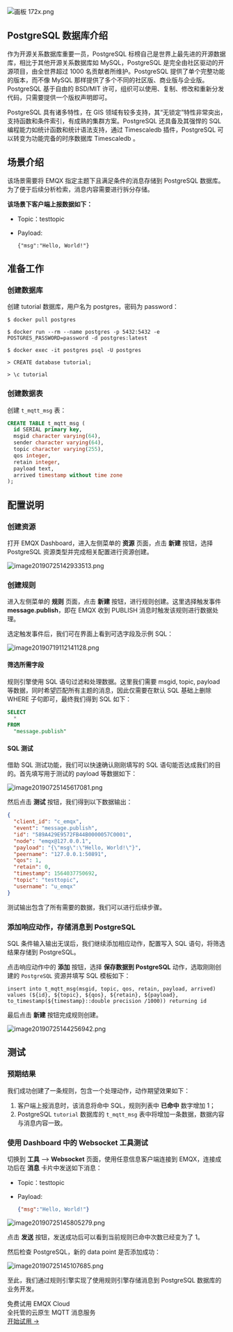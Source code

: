 ![画板 172x.png](https://static.emqx.net/images/59a2b2df1035f9a1f7e3c364a1528a48.png)

## PostgreSQL 数据库介绍

作为开源关系数据库重要一员，PostgreSQL 标榜自己是世界上最先进的开源数据库，相比于其他开源关系数据库如 MySQL，PostgreSQL 是完全由社区驱动的开源项目，由全世界超过 1000 名贡献者所维护。PostgreSQL 提供了单个完整功能的版本，而不像 MySQL 那样提供了多个不同的社区版、商业版与企业版。PostgreSQL 基于自由的 BSD/MIT 许可，组织可以使用、复制、修改和重新分发代码，只需要提供一个版权声明即可。

PostgreSQL 具有诸多特性，在 GIS 领域有较多支持，其“无锁定”特性非常突出，支持函数和条件索引，有成熟的集群方案。PostgreSQL 还具备及其强悍的 SQL 编程能力如统计函数和统计语法支持，通过 Timescaledb 插件，PostgreSQL 可以转变为功能完备的时序数据库 Timescaledb 。





## 场景介绍

该场景需要将 EMQX 指定主题下且满足条件的消息存储到 PostgreSQL 数据库。为了便于后续分析检索，消息内容需要进行拆分存储。

**该场景下客户端上报数据如下：**

- Topic：testtopic

- Payload:

  ```
  {"msg":"Hello, World!"}
  ```

## 准备工作

### 创建数据库

创建 tutorial 数据库，用户名为 postgres，密码为 password：

```shell
$ docker pull postgres

$ docker run --rm --name postgres -p 5432:5432 -e POSTGRES_PASSWORD=password -d postgres:latest

$ docker exec -it postgres psql -U postgres

> CREATE database tutorial;

> \c tutorial
```



### 创建数据表

创建 `t_mqtt_msg` 表：

```sql
CREATE TABLE t_mqtt_msg (
  id SERIAL primary key,
  msgid character varying(64),
  sender character varying(64),
  topic character varying(255),
  qos integer,
  retain integer,
  payload text,
  arrived timestamp without time zone
);
```



## 配置说明

### 创建资源

打开 EMQX Dashboard，进入左侧菜单的 **资源** 页面，点击 **新建** 按钮，选择 PostgreSQL 资源类型并完成相关配置进行资源创建。

![image20190725142933513.png](https://static.emqx.net/images/7886bf1c52c3cf3a97eead6bd3388f09.png)



### 创建规则

进入左侧菜单的 **规则** 页面，点击 **新建** 按钮，进行规则创建。这里选择触发事件 **message.publish**，即在 EMQX 收到 PUBLISH 消息时触发该规则进行数据处理。

选定触发事件后，我们可在界面上看到可选字段及示例 SQL：

![image20190719112141128.png](https://static.emqx.net/images/98eedf967390caf95e040a2376d5bc1e.png)



#### 筛选所需字段

规则引擎使用 SQL 语句过滤和处理数据。这里我们需要 msgid, topic, payload 等数据，同时希望匹配所有主题的消息，因此仅需要在默认 SQL 基础上删除 WHERE 子句即可，最终我们得到 SQL 如下：

```sql
SELECT
  *
FROM
  "message.publish"
```



#### SQL 测试

借助 SQL 测试功能，我们可以快速确认刚刚填写的 SQL 语句能否达成我们的目的。首先填写用于测试的 payload 等数据如下：

![image20190725145617081.png](https://static.emqx.net/images/8d392abf53abb299ab6eb68c77541c83.png)

然后点击 **测试** 按钮，我们得到以下数据输出：

```json
{
  "client_id": "c_emqx",
  "event": "message.publish",
  "id": "589A429E9572FB44B0000057C0001",
  "node": "emqx@127.0.0.1",
  "payload": "{\"msg\":\"Hello, World!\"}",
  "peername": "127.0.0.1:50891",
  "qos": 1,
  "retain": 0,
  "timestamp": 1564037750692,
  "topic": "testtopic",
  "username": "u_emqx"
}
```

测试输出包含了所有需要的数据，我们可以进行后续步骤。



### 添加响应动作，存储消息到 PostgreSQL

SQL 条件输入输出无误后，我们继续添加相应动作，配置写入 SQL 语句，将筛选结果存储到 PostgreSQL。

点击响应动作中的 **添加** 按钮，选择 **保存数据到 PostgreSQL** 动作，选取刚刚创建的 `PostgreSQL` 资源并填写 SQL 模板如下：

`insert into t_mqtt_msg(msgid, topic, qos, retain, payload, arrived) values (${id}, ${topic}, ${qos}, ${retain}, ${payload}, to_timestamp(${timestamp}::double precision /1000)) returning id`

最后点击 **新建** 按钮完成规则创建。

![image20190725144256942.png](https://static.emqx.net/images/efe039e16812a013224a138a97fb145b.png)


## 测试

### 预期结果

我们成功创建了一条规则，包含一个处理动作，动作期望效果如下：

1. 客户端上报消息时，该消息将命中 SQL，规则列表中 **已命中** 数字增加 1；
2. PostgreSQL `tutorial` 数据库的 `t_mqtt_msg` 表中将增加一条数据，数据内容与消息内容一致。



### 使用 Dashboard 中的 Websocket 工具测试

切换到 **工具** --> **Websocket** 页面，使用任意信息客户端连接到 EMQX，连接成功后在 **消息** 卡片中发送如下消息：

- Topic：testtopic

- Payload:

  ```json
  {"msg":"Hello, World!"}
  ```

![image20190725145805279.png](https://static.emqx.net/images/cdc7e0a8eb06de9b710e9bb31736c3ff.png)

点击 **发送** 按钮，发送成功后可以看到当前规则已命中次数已经变为了 1。

然后检查 PostgreSQL，新的 data point 是否添加成功：

![image20190725145107685.png](https://static.emqx.net/images/97aa310b042ec33b08846024d8d9afeb.png)

至此，我们通过规则引擎实现了使用规则引擎存储消息到 PostgreSQL 数据库的业务开发。



<section class="promotion">
    <div>
        免费试用 EMQX Cloud
        <div class="is-size-14 is-text-normal has-text-weight-normal">全托管的云原生 MQTT 消息服务</div>
    </div>
    <a href="https://www.emqx.com/zh/signup?continue=https://cloud.emqx.com/console/deployments/0?oper=new" class="button is-gradient px-5">开始试用 →</a >
</section>
